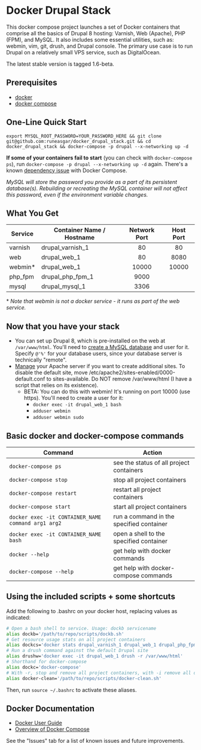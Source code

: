 # Docker Drupal Stack

This docker compose project launches a set of Docker containers that comprise all the basics of Drupal 8 hosting: Varnish, Web (Apache), PHP (FPM), and MySQL. It also includes some essential utilities, such as: webmin, vim, git, drush, and Drupal console. The primary use case is to run Drupal on a relatively small VPS service, such as DigitalOcean.

The latest stable version is tagged 1.6-beta.

## Prerequisites
* [docker](https://docs.docker.com/engine/installation/)
* [docker compose](https://docs.docker.com/compose/install/)

## One-Line Quick Start
`export MYSQL_ROOT_PASSWORD=YOUR_PASSWORD_HERE && git clone git@github.com:runeasgar/docker_drupal_stack.git && cd docker_drupal_stack && docker-compose -p drupal --x-networking up -d`

**If some of your containers fail to start** (you can check with `docker-compose ps`), run `docker-compose -p drupal --x-networking up -d` again. There's a known [dependency issue](https://github.com/docker/compose/pull/2708) with Docker Compose.

*MySQL will store the password you provide as a part of its persistent database(s). Rebuilding or recreating the MySQL container will not affect this password, even if the environment variable changes.*

## What You Get

| Service | Container Name / Hostname | Network Port | Host Port |
| ------------- | ------------- |:-------------:|:-------------:|
| varnish | drupal_varnish_1 | 80 | 80 |
| web | drupal_web_1 | 80 | 8080 |
| webmin\* | drupal_web_1 | 10000 | 10000 |
| php_fpm | drupal_php_fpm_1 | 9000 | |
| mysql | drupal_mysql_1 | 3306 | |

\* *Note that webmin is not a docker service - it runs as part of the web service.*

## Now that you have your stack
* You can set up Drupal 8, which is pre-installed on the web at `/var/www/html`. You'll need to [create a MySQL database](https://www.drupal.org/documentation/install/create-database#mysql_command) and user for it. Specify `@'%'` for your database users, since your database server is technically "remote".
* [Manage](https://help.ubuntu.com/lts/serverguide/httpd.html) your Apache server if you want to create additional sites. To disable the default site, move /etc/apache2/sites-enabled/0000-default.conf to sites-available. Do NOT remove /var/www/html (I have a script that relies on its existence).
  * BETA: You can do this with webmin! It's running on port 10000 (use https). You'll need to create a user for it:
    * `docker exec -it drupal_web_1 bash`
    * `adduser webmin`
    * `adduser webmin sudo`

## Basic docker and docker-compose commands

| Command | Action |
| ------------- | ------------- |
| `docker-compose ps` | see the status of all project containers |
| `docker-compose stop` | stop all project containers  |
| `docker-compose restart` | restart all project containers |
| `docker-compose start` | start all project containers |
| `docker exec -it CONTAINER_NAME command arg1 arg2` | run a command in the specified container |
| `docker exec -it CONTAINER_NAME bash` | open a shell to the specified container |
| `docker --help` | get help with docker commands |
| `docker-compose --help` | get help with docker-compose commands |

## Using the included scripts + some shortcuts
Add the following to .bashrc on your docker host, replacing values as indicated:

```bash
# Open a bash shell to service. Usage: dockb servicename
alias dockb='/path/to/repo/scripts/dockb.sh'
# Get resource usage stats on all project containers
alias dockcs='docker stats drupal_varnish_1 drupal_web_1 drupal_php_fpm_1 drupal_mysql_1'
# Run a drush command against the default Drupal site
alias drushw='docker exec -it drupal_web_1 drush -r /var/www/html'
# Shorthand for docker-compose
alias dockc='docker-compose'
# With -r, stop and remove all project containers, with -i remove all dangling images, with -v remove all dangling volumes
alias docker-clean='/path/to/repo/scripts/docker-clean.sh'
```

Then, run `source ~/.bashrc` to activate these aliases.

## Docker Documentation
* [Docker User Guide](https://docs.docker.com/engine/userguide/)
* [Overview of Docker Compose](https://docs.docker.com/compose/)

See the "Issues" tab for a list of known issues and future improvements.

